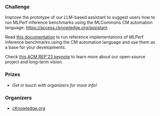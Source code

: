 ### Challenge

Improve the prototype of our LLM-based assistant to suggest users how to run MLPerf inference benchmarks
using the MLCommons CM automation language: https://access.cknowledge.org/assistant .

Read [this documentation](https://github.com/mlcommons/ck/blob/master/docs/mlperf/inference/README.md) 
to run reference implementations of MLPerf inference benchmarks 
using the CM automation language and use them as a base for your developments.

Check [this ACM REP'23 keynote](https://doi.org/10.5281/zenodo.8105339) to learn more about our open-source project and long-term vision.


### Prizes

* *Get in touch with organizers for more info!*


### Organizers

* [cKnowledge.org](https://www.linkedin.com/company/cknowledge)
